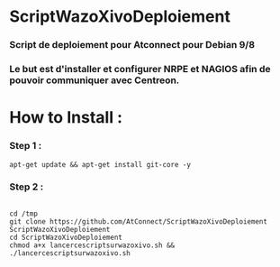 # ScriptWazoXivoDeploiement
### Script de deploiement pour Atconnect pour Debian 9/8
### Le but est d'installer et configurer NRPE et NAGIOS afin de pouvoir communiquer avec Centreon.

# How to Install :
### Step 1 :
```
apt-get update && apt-get install git-core -y
```
### Step 2 :
```

cd /tmp
git clone https://github.com/AtConnect/ScriptWazoXivoDeploiement ScriptWazoXivoDeploiement
cd ScriptWazoXivoDeploiement
chmod a+x lancercescriptsurwazoxivo.sh && ./lancercescriptsurwazoxivo.sh
```
